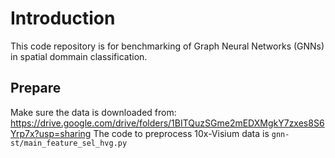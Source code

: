 # Introduction
This code repository is for benchmarking of Graph Neural Networks (GNNs) in spatial dommain classification.
## Prepare
Make sure the data is downloaded from: https://drive.google.com/drive/folders/1BITQuzSGme2mEDXMgkY7zxes8S6Yrp7x?usp=sharing
The code to preprocess 10x-Visium data is `gnn-st/main_feature_sel_hvg.py`
